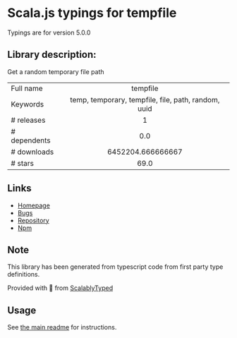 
# Scala.js typings for tempfile

Typings are for version 5.0.0

## Library description:
Get a random temporary file path

|                    |                 |
| ------------------ | :-------------: |
| Full name          | tempfile |
| Keywords           | temp, temporary, tempfile, file, path, random, uuid |
| # releases         | 1 |
| # dependents       | 0.0 |
| # downloads        | 6452204.666666667 |
| # stars            | 69.0 |

## Links
- [Homepage](https://github.com/sindresorhus/tempfile#readme)
- [Bugs](https://github.com/sindresorhus/tempfile/issues)
- [Repository](https://github.com/sindresorhus/tempfile)
- [Npm](https://www.npmjs.com/package/tempfile)
    


## Note
This library has been generated from typescript code from first party type definitions.

Provided with :purple_heart: from [ScalablyTyped](https://github.com/oyvindberg/ScalablyTyped)

## Usage
See [the main readme](../../readme.md) for instructions.


